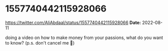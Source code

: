 # 1557740442115928066
https://twitter.com/AliAbdaal/status/1557740442115928066
**Date:** 2022-08-11

doing a video on how to make money from your passions, what do you want to know? (p.s. don't cancel me 🙂)
